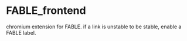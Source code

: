 # FABLE_frontend
chromium extension for FABLE.
if a link is unstable to be stable, enable a FABLE label.
